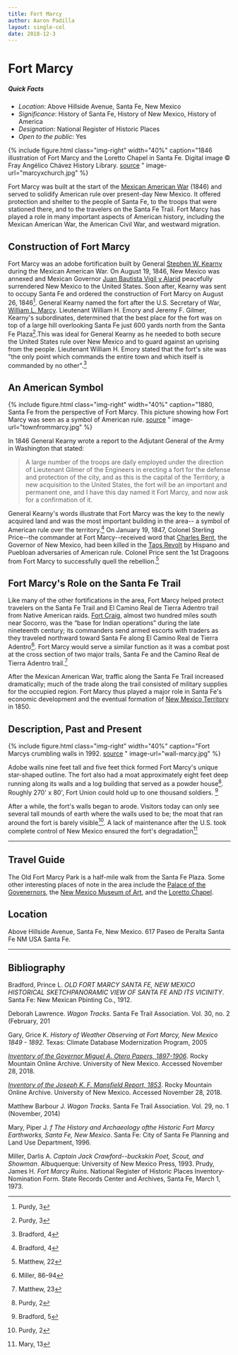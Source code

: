 ```yaml
---
title: Fort Marcy
author: Aaron Padilla
layout: single-col
date: 2018-12-3
---
```


# Fort Marcy

##### Quick Facts
* *Location*: Above Hillside Avenue, Santa Fe, New Mexico
* *Significance*: History of Santa Fe, History of New Mexico, History of America
* *Designation*: National Register of Historic Places
* *Open to the public*: Yes

{% include figure.html class="img-right" width="40%" caption="1846 illustration of Fort Marcy and the Loretto Chapel in Santa Fe. Digital image © Fray Angélico Chávez History Library. [source](https://econtent.unm.edu/cdm/singleitem/collection/chavezgraph/id/72/rec/40)
" image-url="marcyxchurch.jpg" %}

Fort Marcy was built at the start of the [Mexican American War](https://en.wikipedia.org/wiki/Mexican%E2%80%93American_War) (1846) and served to solidify American rule over present-day New Mexico. It offered protection and shelter to the people of Santa Fe, to the troops that were stationed there, and to the travelers on the Santa Fe Trail. Fort Marcy has played a role in many important aspects of American history, including the Mexican American War, the American Civil War, and westward migration. 

## Construction of Fort Marcy

Fort Marcy was an adobe fortification built by General [Stephen W. Kearny](https://en.wikipedia.org/wiki/Stephen_W._Kearny) during the Mexican American War. On August 19, 1846, New Mexico was annexed and Mexican Governor [Juan Bautista Vigil y Alarid](https://en.wikipedia.org/wiki/Juan_Bautista_Vigil_y_Alarid) peacefully surrendered New Mexico to the United States. Soon after, Kearny was sent to occupy Santa Fe and ordered the construction of Fort Marcy on August 26, 1846[^1]. General Kearny named the fort after the U.S. Secretary of War, [William L. Marcy](https://en.wikipedia.org/wiki/William_L._Marcy). Lieutenant William H. Emory and Jeremy F. Gilmer, Kearny's subordinates, determined that the best place for the fort was on top of a large hill overlooking Santa Fe just 600 yards north from the Santa Fe Plaza[^2].This was ideal for General Kearny as he needed to both secure the United States rule over New Mexico and to guard against an uprising from the people. Lieutenant William H. Emory stated that the fort's site was "the only point which commands the entire town and which itself is commanded by no other".[^3]

[^1]: Purdy, 3
[^2]: Purdy, 3
[^3]: Bradford, 4

## An American Symbol

{% include figure.html class="img-right" width="40%" caption="1880, Santa Fe from the perspective of Fort Marcy. This picture showing how Fort Marcy was seen as a symbol of American rule. [source](https://econtent.unm.edu/cdm/singleitem/collection/wittick/id/233/rec/99) 
" image-url="townfrommarcy.jpg" %}

In 1846 General Kearny wrote a report to the Adjutant General of the Army in Washington that stated:  

> A large number of the troops are daily employed under the direction of Lieutenant Gilmer of the Engineers in erecting a fort for the defense and protection of the city, and as this is the capital of the Territory, a new acquisition to the United States, the fort will be an important and permanent one, and I have this day named it Fort Marcy, and now ask for a confirmation of it. 

General Kearny's words illustrate that Fort Marcy was the key to the newly acquired land and was the most important building in the area-- a symbol of American rule over the territory.[^4] On January 19, 1847, Colonel Sterling Price--the commander at Fort Marcy--received word that [Charles Bent](https://en.wikipedia.org/wiki/Charles_Bent), the Governor of New Mexico, had been killed in the [Taos Revolt](https://en.wikipedia.org/wiki/Taos_Revolt) by Hispano and Puebloan adversaries of American rule. Colonel Price sent the 1st Dragoons from Fort Marcy to successfully quell the rebellion.[^5]

[^4]: Bradford, 4 
[^5]: Matthew, 22

## Fort Marcy's Role on the Santa Fe Trail
Like many of the other fortifications in the area, Fort Marcy helped protect travelers on the Santa Fe Trail and El Camino Real de Tierra Adentro trail from Native American raids. [Fort Craig](https://en.wikipedia.org/wiki/Fort_Craig), almost two hundred miles south near Socorro, was the “base for Indian operations” during the late nineteenth century; its commanders send armed escorts with traders as they traveled northward toward Santa Fe along El Camino Real de Tierra Adentro[^6]. Fort Marcy would serve a similar function as it was a combat post at the cross section of two major trails, Santa Fe and the Camino Real de Tierra Adentro trail.[^7] 

After the Mexican American War, traffic along the Santa Fe Trail increased dramatically; much of the trade along the trail consisted of military supplies for the occupied region. Fort Marcy thus played a major role in Santa Fe's economic development and the eventual formation of [New Mexico Territory](https://en.wikipedia.org/wiki/New_Mexico_Territory) in 1850.  
     
[^6]: Miller, 86–94
[^7]: Matthew, 23

## Description, Past and Present

{% include figure.html class="img-right" width="40%" caption="Fort Marcys crumbling walls in 1992. [source](https://econtent.unm.edu/cdm/singleitem/collection/santa/id/17/rec/34) 
" image-url="wall-marcy.jpg" %}

Adobe walls nine feet tall and five feet thick formed Fort Marcy's unique star-shaped outline. The fort also had a moat approximately eight feet deep running along its walls and a log building that served as a powder house[^8]. Roughly 270' x 80', Fort Union could hold up to one thousand soldiers. [^9]

After a while, the fort's walls began to arode. Visitors today can only see several tall mounds of earth where the walls used to be; the moat that ran around the fort is barely visible[^10]. A lack of maintenance after the U.S. took complete control of New Mexico ensured the fort's degradation[^11]

[^8]: Purdy, 2
[^9]: Bradford, 5
[^10]: Purdy, 2
[^11]: Mary, 13

***
## Travel Guide
The Old Fort Marcy Park is a half-mile walk from the Santa Fe Plaza. Some other interesting places of note in the area include the [Palace of the Govenernors](https://www.nps.gov/nr/travel/american_latino_heritage/Palace_of_the_Governors.html), the [New Mexico Museum of Art](http://nmartmuseum.org/), and the [Loretto Chapel](https://www.lorettochapel.com/).  

## Location 
Above Hillside Avenue, Santa Fe, New Mexico.
617 Paseo de Peralta Santa Fe NM USA Santa Fe.

***
## Bibliography
Bradford, Prince L. _OLD FORT MARCY SANTA FE, NEW MEXICO HISTORICAL SKETCHPANORAMIC VIEW OF SANTA FE AND ITS VICINITY_. Santa Fe: New Mexican Pbinting Co., 1912.

Deborah Lawrence. _Wagon Tracks_. Santa Fe Trail Association.  Vol. 30, no. 2 (February, 201

Gary, Grice K. _History of Weather Observing at Fort Marcy, New Mexico 1849 - 1892_. Texas: Climate Database Modernization Program, 2005

[_Inventory of the Governor Miguel A. Otero Papers, 1897-1906_](https://rmoa.unm.edu/docviewer.php?docId=published/nmar1959-090.xml#idp3152976). Rocky Mountain Online Archive. University of New Mexico. Accessed November 28, 2018.

[_Inventory of the Joseph K. F. Mansfield Report, 1853_](https://rmoa.unm.edu/docviewer.php?docId=nmu1mss60sc.xml). Rocky Mountain Online Archive. University of New Mexico. Accessed November 28, 2018. 

Matthew Barbour J. _Wagon Tracks_. Santa Fe Trail Association. Vol. 29, no. 1 (November, 2014)

Mary, Piper J. _f The History and Archaeology ofthe Historic Fort Marcy Earthworks, Santa Fe, New Mexico_. Santa Fe: City of Santa Fe Planning and Land Use Department, 1996.

Miller, Darlis A. _Captain Jack Crawford--buckskin Poet, Scout, and Showman_. Albuquerque: University of New Mexico Press, 1993.
Prudy, James H. _Fort Marcy Ruins_. National Register of Historic Places Inventory-Nomination Form. State Records Center and Archives, Santa Fe, March 1, 1973.
